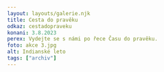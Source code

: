 ```yaml
---
layout: layouts/galerie.njk
title: Cesta do pravěku
odkaz: cestadopraveku
konani: 3.8.2023
perex: Vydejte se s námi po řece Času do pravěku.
foto: akce 3.jpg
alt: Indianské leto
tags: ["archiv"]
---
```

